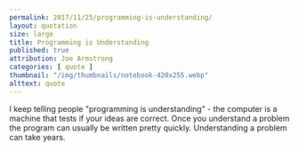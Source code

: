 ```yaml
---
permalink: 2017/11/25/programming-is-understanding/
layout: quotation
size: large
title: Programming is Understanding
published: true
attribution: Joe Armstrong
categories: [ quote ]
thumbnail: "/img/thumbnails/notebook-420x255.webp"
alttext: quote
---
```


I keep telling people "programming is understanding" - the computer is a 
machine that tests if your ideas are correct. Once you understand a problem 
the program can usually be written pretty quickly. Understanding a problem 
can take years.